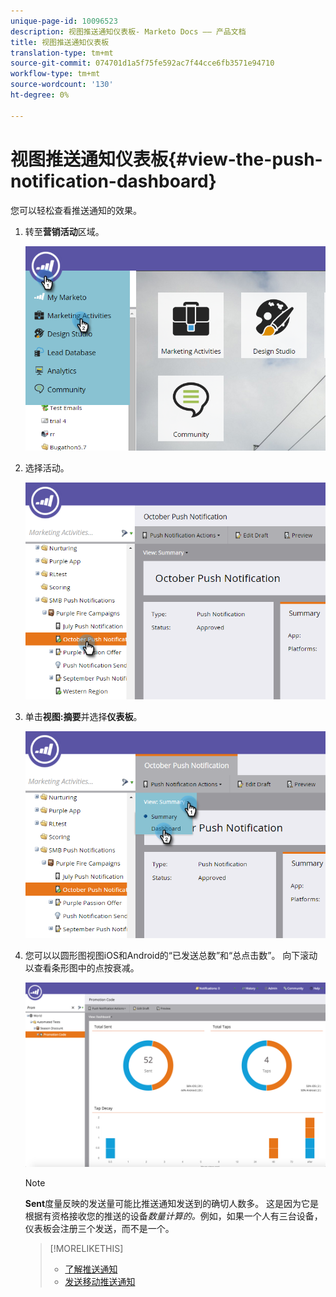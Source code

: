 ```yaml
---
unique-page-id: 10096523
description: 视图推送通知仪表板- Marketo Docs —— 产品文档
title: 视图推送通知仪表板
translation-type: tm+mt
source-git-commit: 074701d1a5f75fe592ac7f44cce6fb3571e94710
workflow-type: tm+mt
source-wordcount: '130'
ht-degree: 0%

---
```



# 视图推送通知仪表板{#view-the-push-notification-dashboard}

您可以轻松查看推送通知的效果。

1. 转至&#x200B;**营销活动**&#x200B;区域。

   ![](assets/image2015-12-11-12-3a57-3a48.png)

1. 选择活动。

   ![](assets/image2015-12-11-13-3a1-3a56.png)

1. 单击&#x200B;**视图:摘要**&#x200B;并选择&#x200B;**仪表板**。

   ![](assets/image2015-12-11-13-3a4-3a23.png)

1. 您可以以圆形图视图iOS和Android的“已发送总数”和“总点击数”。 向下滚动以查看条形图中的点按衰减。

   ![](assets/image2015-12-15-15-3a23-3a47.png)

   >[!NOTE]
   >
   >**Sent**&#x200B;度量反映的发送量可能比推送通知发送到的确切人数多。 这是因为它是根据有资格接收您的推送的设备&#x200B;*数量计算的。*&#x200B;例如，如果一个人有三台设备，仪表板会注册三个发送，而不是一个。

   >[!MORELIKETHIS]
   >
   >
   >    
   >    
   >    * [了解推送通知](understanding-push-notifications.md)
   >    * [发送移动推送通知](send-a-mobile-push-notification.md)


